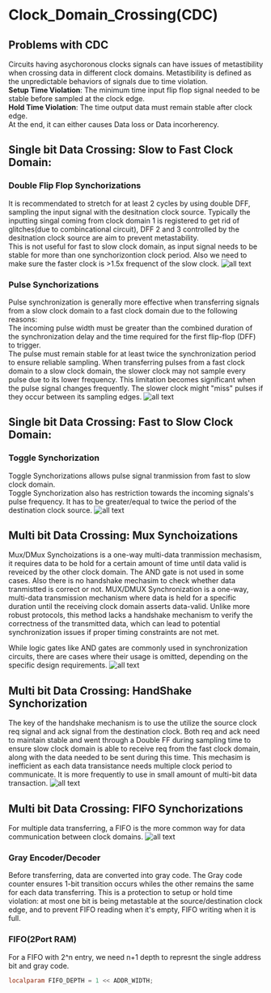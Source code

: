 # Clock_Domain_Crossing(CDC)
## Problems with CDC
Circuits having asychoronous clocks signals can have issues of metastibility when crossing data in different clock domains.  Metastibility is defined as the unpredictable behaviors of signals due to time violation.
<br />**Setup Time Violation**: The minimum time input flip flop signal needed to be stable before sampled at the clock edge.
<br />**Hold Time Violation**: The time output data must remain stable after clock edge. 
<br />At the end, it can either causes Data loss or Data incorherency.

## Single bit Data Crossing: Slow to Fast Clock Domain:
### Double Flip Flop Synchorizations
It is recommendated to stretch for at least 2 cycles by using double DFF, sampling the input signal with the desitnation clock source. Typically the inputting singal coming from clock domain 1 is registered to get rid of glitches(due to combincational circuit), DFF 2 and 3 controlled by the desitnation clock source are aim to prevent metastability.  
This is not useful for fast to slow clock domain, as input signal needs to be stable for more than one synchorizontion clock period. Also we need to make sure the faster clock is >1.5x frequenct of the slow clock.
![all text](../images/2ff.png)
### Pulse Synchorizations 
Pulse synchronization is generally more effective when transferring signals from a slow clock domain to a fast clock domain due to the following reasons:
<br />The incoming pulse width must be greater than the combined duration of the synchronization delay and the time required for the first flip-flop (DFF) to trigger.
<br />The pulse must remain stable for at least twice the synchronization period to ensure reliable sampling.
When transferring pulses from a fast clock domain to a slow clock domain, the slower clock may not sample every pulse due to its lower frequency.  This limitation becomes significant when the pulse signal changes frequently. The slower clock might "miss" pulses if they occur between its sampling edges.
![all text](../images/edge-2ff.png)

## Single bit Data Crossing: Fast to Slow Clock Domain:
### Toggle Synchorization
Toggle Synchorizations allows pulse signal tranmission from fast to slow clock domain.  
Toggle Synchorization also has restriction towards the incoming signals's pulse frequency. It has to be greater/equal to twice the period of the destination clock source.
![all text](../images/toggle_2ff.png)
## Multi bit Data Crossing: Mux Synchoizations
Mux/DMux Synchoizations is a one-way multi-data tranmission mechasism, it requires data to be hold for a certain amount of time until data valid is reveiced by the other clock domain. The AND gate is not used in some cases.  Also there is no handshake mechasim to check whether data tranmistted is correct or not.
MUX/DMUX Synchronization is a one-way, multi-data transmission mechanism where data is held for a specific duration until the receiving clock domain asserts data-valid. Unlike more robust protocols, this method lacks a handshake mechanism to verify the correctness of the transmitted data, which can lead to potential synchronization issues if proper timing constraints are not met.

While logic gates like AND gates are commonly used in synchronization circuits, there are cases where their usage is omitted, depending on the specific design requirements. 
![all text](../images/mux.png)
## Multi bit Data Crossing: HandShake Synchorization
The key of the handshake mechanism is to use the utilize the source clock req signal and ack signal from the destination clock. Both req and ack need to maintain stable and went through a Double FF during sampling time to ensure slow clock domain is able to receive req from the fast clock domain, along with the data needed to be sent during this time.
This mechasim is inefficient as each data transistance needs multiple clock period to communicate.  It is more frequently to use in small amount of multi-bit data transaction.
![all text](../images/handshake.png)
## Multi bit Data Crossing: FIFO Synchorizations 
For multiple data transferring, a FIFO is the more common way for data communication between clock domains. 
![all text](../images/asyn_fifo.png)
### Gray Encoder/Decoder 
Before transferring, data are converted into gray code.  The Gray code counter ensures 1-bit transition occurs whiles the other remains the same for each data transferring.  This is a protection to setup or hold time violation: at most one bit is being metastable at the source/destination clock edge, and to prevent FIFO reading when it's empty, FIFO writing when it is full. 
### FIFO(2Port RAM)
For a FIFO with 2^n entry, we need n+1 depth to represnt the single address bit and gray code.
```Verilog
localparam FIFO_DEPTH = 1 << ADDR_WIDTH;
```




